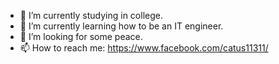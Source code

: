 - 🔭 I’m currently studying in college.
- 🌱 I’m currently learning how to be an IT engineer.
- 🤔 I’m looking for some peace.
- 📫 How to reach me: https://www.facebook.com/catus11311/

